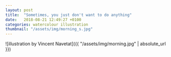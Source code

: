 ```yaml
---
layout: post
title:  "Sometimes, you just don't want to do anything"
date:   2018-08-21 12:49:27 +0100
categories: watercolour illustration
thumbnail: "/assets/img/morning_s.jpg"
---
```

![illustration by Vincent Navetat]({{ "/assets/img/morning.jpg" | absolute_url }})
